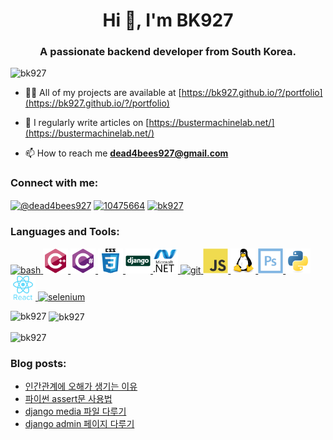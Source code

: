 <h1 align="center">Hi 👋, I'm BK927</h1>
<h3 align="center">A passionate backend developer from South Korea.</h3>

<p align="left"> <img src="https://komarev.com/ghpvc/?username=bk927&label=Profile%20views&color=0e75b6&style=flat" alt="bk927" /> </p>

- 👨‍💻 All of my projects are available at [https://bk927.github.io/?/portfolio](https://bk927.github.io/?/portfolio)

- 📝 I regularly write articles on [https://bustermachinelab.net/](https://bustermachinelab.net/)

- 📫 How to reach me **dead4bees927@gmail.com**

<h3 align="left">Connect with me:</h3>
<p align="left">
<a href="https://twitter.com/@dead4bees927" target="blank"><img align="center" src="https://raw.githubusercontent.com/rahuldkjain/github-profile-readme-generator/neutral-icons/src/images/icons/Social/twitter.svg" alt="@dead4bees927" height="30" width="40" /></a>
<a href="https://stackoverflow.com/users/10475664" target="blank"><img align="center" src="https://raw.githubusercontent.com/rahuldkjain/github-profile-readme-generator/neutral-icons/src/images/icons/Social/stack-overflow.svg" alt="10475664" height="30" width="40" /></a>
<a href="https://www.leetcode.com/bk927" target="blank"><img align="center" src="https://raw.githubusercontent.com/rahuldkjain/github-profile-readme-generator/neutral-icons/src/images/icons/Social/leet-code.svg" alt="bk927" height="30" width="40" /></a>
</p>

<h3 align="left">Languages and Tools:</h3>
<p align="left"> <a href="https://www.gnu.org/software/bash/" target="_blank"> <img src="https://www.vectorlogo.zone/logos/gnu_bash/gnu_bash-icon.svg" alt="bash" width="40" height="40"/> </a> <a href="https://www.w3schools.com/cpp/" target="_blank"> <img src="https://raw.githubusercontent.com/devicons/devicon/master/icons/cplusplus/cplusplus-original.svg" alt="cplusplus" width="40" height="40"/> </a> <a href="https://www.w3schools.com/cs/" target="_blank"> <img src="https://raw.githubusercontent.com/devicons/devicon/master/icons/csharp/csharp-original.svg" alt="csharp" width="40" height="40"/> </a> <a href="https://www.w3schools.com/css/" target="_blank"> <img src="https://raw.githubusercontent.com/devicons/devicon/master/icons/css3/css3-original-wordmark.svg" alt="css3" width="40" height="40"/> </a> <a href="https://www.djangoproject.com/" target="_blank"> <img src="https://raw.githubusercontent.com/devicons/devicon/master/icons/django/django-original.svg" alt="django" width="40" height="40"/> </a> <a href="https://dotnet.microsoft.com/" target="_blank"> <img src="https://raw.githubusercontent.com/devicons/devicon/master/icons/dot-net/dot-net-original-wordmark.svg" alt="dotnet" width="40" height="40"/> </a> <a href="https://git-scm.com/" target="_blank"> <img src="https://www.vectorlogo.zone/logos/git-scm/git-scm-icon.svg" alt="git" width="40" height="40"/> </a> <a href="https://developer.mozilla.org/en-US/docs/Web/JavaScript" target="_blank"> <img src="https://raw.githubusercontent.com/devicons/devicon/master/icons/javascript/javascript-original.svg" alt="javascript" width="40" height="40"/> </a> <a href="https://www.linux.org/" target="_blank"> <img src="https://raw.githubusercontent.com/devicons/devicon/master/icons/linux/linux-original.svg" alt="linux" width="40" height="40"/> </a> <a href="https://www.photoshop.com/en" target="_blank"> <img src="https://raw.githubusercontent.com/devicons/devicon/master/icons/photoshop/photoshop-line.svg" alt="photoshop" width="40" height="40"/> </a> <a href="https://www.python.org" target="_blank"> <img src="https://raw.githubusercontent.com/devicons/devicon/master/icons/python/python-original.svg" alt="python" width="40" height="40"/> </a> <a href="https://reactjs.org/" target="_blank"> <img src="https://raw.githubusercontent.com/devicons/devicon/master/icons/react/react-original-wordmark.svg" alt="react" width="40" height="40"/> </a> <a href="https://www.selenium.dev" target="_blank"> <img src="https://raw.githubusercontent.com/detain/svg-logos/780f25886640cef088af994181646db2f6b1a3f8/svg/selenium-logo.svg" alt="selenium" width="40" height="40"/> </a> </p>

<p><img align="left" src="https://github-readme-stats.vercel.app/api/top-langs?username=bk927&show_icons=true&locale=en&layout=compact" alt="bk927" /></p>

<p>&nbsp;<img align="center" src="https://github-readme-stats.vercel.app/api?username=bk927&show_icons=true&locale=en" alt="bk927" /></p>

<p><img align="center" src="https://github-readme-streak-stats.herokuapp.com/?user=bk927&" alt="bk927" /></p>

<h3 align="left">Blog posts:</h3>

<!-- BLOG-POST-LIST:START -->
- [인간관계에 오해가 생기는 이유](https://bustermachinelab.net/%ec%9e%90%ea%b8%b0%ea%b3%84%eb%b0%9c/%ec%9d%b8%ea%b0%84%ea%b4%80%ea%b3%84/%ec%9d%b8%ea%b0%84%ea%b4%80%ea%b3%84%ec%97%90-%ec%98%a4%ed%95%b4%ea%b0%80-%ec%83%9d%ea%b8%b0%eb%8a%94-%ec%9d%b4%ec%9c%a0/?utm_source=rss&utm_medium=rss&utm_campaign=%25ec%259d%25b8%25ea%25b0%2584%25ea%25b4%2580%25ea%25b3%2584%25ec%2597%2590-%25ec%2598%25a4%25ed%2595%25b4%25ea%25b0%2580-%25ec%2583%259d%25ea%25b8%25b0%25eb%258a%2594-%25ec%259d%25b4%25ec%259c%25a0)
- [파이썬 assert문 사용법](https://bustermachinelab.net/%ea%b0%9c%eb%b0%9c/%ed%81%b4%eb%a6%b0%ec%bd%94%eb%93%9c/%ed%8c%8c%ec%9d%b4%ec%8d%ac-assert%eb%ac%b8-%ec%82%ac%ec%9a%a9%eb%b2%95/?utm_source=rss&utm_medium=rss&utm_campaign=%25ed%258c%258c%25ec%259d%25b4%25ec%258d%25ac-assert%25eb%25ac%25b8-%25ec%2582%25ac%25ec%259a%25a9%25eb%25b2%2595)
- [django media 파일 다루기](https://bustermachinelab.net/%ea%b0%9c%eb%b0%9c/django/django-media-%ed%8c%8c%ec%9d%bc-%eb%8b%a4%eb%a3%a8%ea%b8%b0/?utm_source=rss&utm_medium=rss&utm_campaign=django-media-%25ed%258c%258c%25ec%259d%25bc-%25eb%258b%25a4%25eb%25a3%25a8%25ea%25b8%25b0)
- [django admin 페이지 다루기](https://bustermachinelab.net/%ea%b0%9c%eb%b0%9c/django/django-admin-%ed%8e%98%ec%9d%b4%ec%a7%80-%eb%8b%a4%eb%a3%a8%ea%b8%b0/?utm_source=rss&utm_medium=rss&utm_campaign=django-admin-%25ed%258e%2598%25ec%259d%25b4%25ec%25a7%2580-%25eb%258b%25a4%25eb%25a3%25a8%25ea%25b8%25b0)
<!-- BLOG-POST-LIST:END -->
